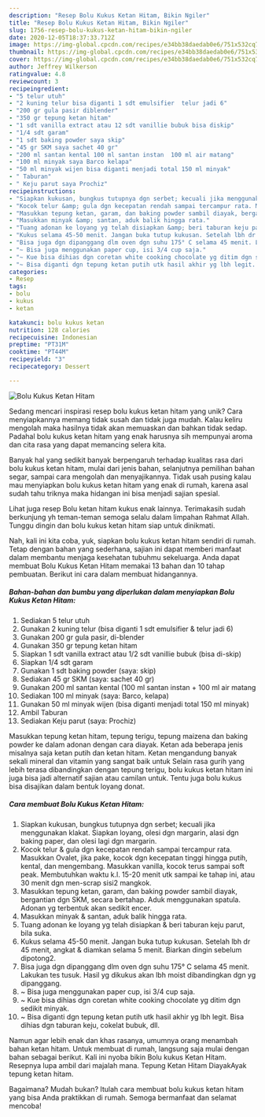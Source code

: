 ```yaml
---
description: "Resep Bolu Kukus Ketan Hitam, Bikin Ngiler"
title: "Resep Bolu Kukus Ketan Hitam, Bikin Ngiler"
slug: 1756-resep-bolu-kukus-ketan-hitam-bikin-ngiler
date: 2020-12-05T18:37:33.712Z
image: https://img-global.cpcdn.com/recipes/e34bb38daedab0e6/751x532cq70/bolu-kukus-ketan-hitam-foto-resep-utama.jpg
thumbnail: https://img-global.cpcdn.com/recipes/e34bb38daedab0e6/751x532cq70/bolu-kukus-ketan-hitam-foto-resep-utama.jpg
cover: https://img-global.cpcdn.com/recipes/e34bb38daedab0e6/751x532cq70/bolu-kukus-ketan-hitam-foto-resep-utama.jpg
author: Jeffrey Wilkerson
ratingvalue: 4.8
reviewcount: 3
recipeingredient:
- "5 telur utuh"
- "2 kuning telur bisa diganti 1 sdt emulsifier  telur jadi 6"
- "200 gr gula pasir diblender"
- "350 gr tepung ketan hitam"
- "1 sdt vanilla extract atau 12 sdt vanillie bubuk bisa diskip"
- "1/4 sdt garam"
- "1 sdt baking powder saya skip"
- "45 gr SKM saya sachet 40 gr"
- "200 ml santan kental 100 ml santan instan  100 ml air matang"
- "100 ml minyak saya Barco kelapa"
- "50 ml minyak wijen bisa diganti menjadi total 150 ml minyak"
- " Taburan"
- " Keju parut saya Prochiz"
recipeinstructions:
- "Siapkan kukusan, bungkus tutupnya dgn serbet; kecuali jika menggunakan klakat. Siapkan loyang, olesi dgn margarin, alasi dgn baking paper, dan olesi lagi dgn margarin."
- "Kocok telur &amp; gula dgn kecepatan rendah sampai tercampur rata. Masukkan Ovalet, jika pake, kocok dgn kecepatan tinggi hingga putih, kental, dan mengembang. Masukkan vanilla, kocok terus sampai soft peak. Membutuhkan waktu k.l. 15-20 menit utk sampai ke tahap ini, atau 30 menit dgn men-scrap sisi2 mangkok."
- "Masukkan tepung ketan, garam, dan baking powder sambil diayak, bergantian dgn SKM, secara bertahap. Aduk menggunakan spatula. Adonan yg terbentuk akan sedikit encer."
- "Masukkan minyak &amp; santan, aduk balik hingga rata."
- "Tuang adonan ke loyang yg telah disiapkan &amp; beri taburan keju parut, bila suka."
- "Kukus selama 45-50 menit. Jangan buka tutup kukusan. Setelah lbh dr 45 menit, angkat &amp; diamkan selama 5 menit. Biarkan dingin sebelum dipotong2."
- "Bisa juga dgn dipanggang dlm oven dgn suhu 175° C selama 45 menit. Lakukan tes tusuk. Hasil yg dikukus akan lbh moist dibandingkan dgn yg dipanggang."
- "~ Bisa juga menggunakan paper cup, isi 3/4 cup saja."
- "~ Kue bisa dihias dgn coretan white cooking chocolate yg ditim dgn sedikit minyak."
- "~ Bisa diganti dgn tepung ketan putih utk hasil akhir yg lbh legit. Bisa dihias dgn taburan keju, cokelat bubuk, dll."
categories:
- Resep
tags:
- bolu
- kukus
- ketan

katakunci: bolu kukus ketan 
nutrition: 128 calories
recipecuisine: Indonesian
preptime: "PT31M"
cooktime: "PT44M"
recipeyield: "3"
recipecategory: Dessert

---
```



![Bolu Kukus Ketan Hitam](https://img-global.cpcdn.com/recipes/e34bb38daedab0e6/751x532cq70/bolu-kukus-ketan-hitam-foto-resep-utama.jpg)

Sedang mencari inspirasi resep bolu kukus ketan hitam yang unik? Cara menyiapkannya memang tidak susah dan tidak juga mudah. Kalau keliru mengolah maka hasilnya tidak akan memuaskan dan bahkan tidak sedap. Padahal bolu kukus ketan hitam yang enak harusnya sih mempunyai aroma dan cita rasa yang dapat memancing selera kita.

Banyak hal yang sedikit banyak berpengaruh terhadap kualitas rasa dari bolu kukus ketan hitam, mulai dari jenis bahan, selanjutnya pemilihan bahan segar, sampai cara mengolah dan menyajikannya. Tidak usah pusing kalau mau menyiapkan bolu kukus ketan hitam yang enak di rumah, karena asal sudah tahu triknya maka hidangan ini bisa menjadi sajian spesial.

Lihat juga resep Bolu ketan hitam kukus enak lainnya. Terimakasih sudah berkunjung yh teman-teman semoga selalu dalam limpahan Rahmat Allah. Tunggu dingin dan bolu kukus ketan hitam siap untuk dinikmati.


Nah, kali ini kita coba, yuk, siapkan bolu kukus ketan hitam sendiri di rumah. Tetap dengan bahan yang sederhana, sajian ini dapat memberi manfaat dalam membantu menjaga kesehatan tubuhmu sekeluarga. Anda dapat membuat Bolu Kukus Ketan Hitam memakai 13 bahan dan 10 tahap pembuatan. Berikut ini cara dalam membuat hidangannya.

<!--inarticleads1-->

##### Bahan-bahan dan bumbu yang diperlukan dalam menyiapkan Bolu Kukus Ketan Hitam:

1. Sediakan 5 telur utuh
1. Gunakan 2 kuning telur (bisa diganti 1 sdt emulsifier &amp; telur jadi 6)
1. Gunakan 200 gr gula pasir, di-blender
1. Gunakan 350 gr tepung ketan hitam
1. Siapkan 1 sdt vanilla extract atau 1/2 sdt vanillie bubuk (bisa di-skip)
1. Siapkan 1/4 sdt garam
1. Gunakan 1 sdt baking powder (saya: skip)
1. Sediakan 45 gr SKM (saya: sachet 40 gr)
1. Gunakan 200 ml santan kental (100 ml santan instan + 100 ml air matang
1. Sediakan 100 ml minyak (saya: Barco, kelapa)
1. Gunakan 50 ml minyak wijen (bisa diganti menjadi total 150 ml minyak)
1. Ambil  Taburan
1. Sediakan  Keju parut (saya: Prochiz)


Masukkan tepung ketan hitam, tepung terigu, tepung maizena dan baking powder ke dalam adonan dengan cara diayak. Ketan ada beberapa jenis misalnya saja ketan putih dan ketan hitam. Ketan mengandung banyak sekali mineral dan vitamin yang sangat baik untuk Selain rasa gurih yang lebih terasa dibandingkan dengan tepung terigu, bolu kukus ketan hitam ini juga bisa jadi alternatif sajian atau camilan untuk. Tentu juga bolu kukus bisa disajikan dalam bentuk loyang donat. 

<!--inarticleads2-->

##### Cara membuat Bolu Kukus Ketan Hitam:

1. Siapkan kukusan, bungkus tutupnya dgn serbet; kecuali jika menggunakan klakat. Siapkan loyang, olesi dgn margarin, alasi dgn baking paper, dan olesi lagi dgn margarin.
1. Kocok telur &amp; gula dgn kecepatan rendah sampai tercampur rata. Masukkan Ovalet, jika pake, kocok dgn kecepatan tinggi hingga putih, kental, dan mengembang. Masukkan vanilla, kocok terus sampai soft peak. Membutuhkan waktu k.l. 15-20 menit utk sampai ke tahap ini, atau 30 menit dgn men-scrap sisi2 mangkok.
1. Masukkan tepung ketan, garam, dan baking powder sambil diayak, bergantian dgn SKM, secara bertahap. Aduk menggunakan spatula. Adonan yg terbentuk akan sedikit encer.
1. Masukkan minyak &amp; santan, aduk balik hingga rata.
1. Tuang adonan ke loyang yg telah disiapkan &amp; beri taburan keju parut, bila suka.
1. Kukus selama 45-50 menit. Jangan buka tutup kukusan. Setelah lbh dr 45 menit, angkat &amp; diamkan selama 5 menit. Biarkan dingin sebelum dipotong2.
1. Bisa juga dgn dipanggang dlm oven dgn suhu 175° C selama 45 menit. Lakukan tes tusuk. Hasil yg dikukus akan lbh moist dibandingkan dgn yg dipanggang.
1. ~ Bisa juga menggunakan paper cup, isi 3/4 cup saja.
1. ~ Kue bisa dihias dgn coretan white cooking chocolate yg ditim dgn sedikit minyak.
1. ~ Bisa diganti dgn tepung ketan putih utk hasil akhir yg lbh legit. Bisa dihias dgn taburan keju, cokelat bubuk, dll.


Namun agar lebih enak dan khas rasanya, umumnya orang menambah bahan ketan hitam. Untuk membuat di rumah, langsung saja mulai dengan bahan sebagai berikut. Kali ini nyoba bikin Bolu kukus Ketan Hitam. Resepnya lupa ambil dari majalah mana. Tepung Ketan Hitam DiayakAyak tepung ketan hitam. 

Bagaimana? Mudah bukan? Itulah cara membuat bolu kukus ketan hitam yang bisa Anda praktikkan di rumah. Semoga bermanfaat dan selamat mencoba!
